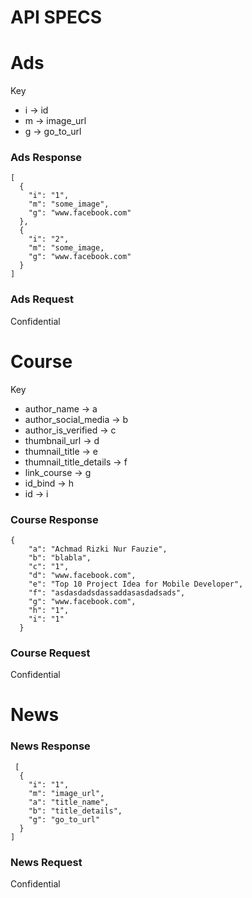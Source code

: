# API SPECS

# Ads
Key
- i -> id 
- m -> image_url
- g -> go_to_url

### Ads Response
    [
      {
        "i": "1",
        "m": "some_image",
        "g": "www.facebook.com"
      },
      {
        "i": "2",
        "m": "some_image,
        "g": "www.facebook.com"
      }
    ]


### Ads Request
Confidential

# Course
Key
- author_name -> a
- author_social_media -> b
- author_is_verified -> c
- thumbnail_url -> d
- thumnail_title -> e
- thumnail_title_details -> f
- link_course -> g
- id_bind -> h
- id -> i

### Course Response
    {
        "a": "Achmad Rizki Nur Fauzie",
        "b": "blabla",
        "c": "1",
        "d": "www.facebook.com",
        "e": "Top 10 Project Idea for Mobile Developer",
        "f": "asdasdadsdassaddasasdadsads",
        "g": "www.facebook.com",
        "h": "1",
        "i": "1"
      }
      
 ### Course Request
 Confidential
 
 
 # News
 
 ### News Response
     [
      {
        "i": "1",
        "m": "image_url",
        "a": "title_name",
        "b": "title_details",
        "g": "go_to_url"
      }
    ]

 ### News Request
 Confidential
